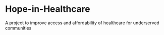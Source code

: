 # Hope-in-Healthcare
A project to improve access and affordability of healthcare for underserved communities
